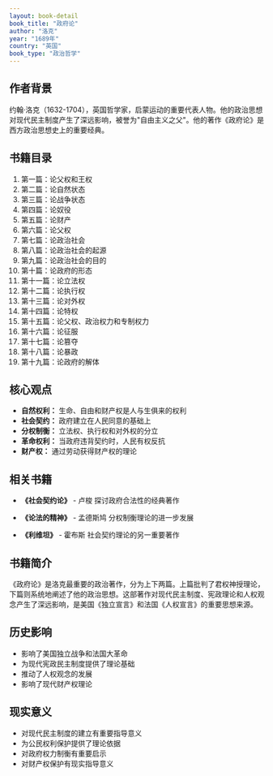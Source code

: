 ```yaml
---
layout: book-detail
book_title: "政府论"
author: "洛克"
year: "1689年"
country: "英国"
book_type: "政治哲学"
---
```


## 作者背景

约翰·洛克（1632-1704），英国哲学家，启蒙运动的重要代表人物。他的政治思想对现代民主制度产生了深远影响，被誉为"自由主义之父"。他的著作《政府论》是西方政治思想史上的重要经典。

## 书籍目录

1. 第一篇：论父权和王权
2. 第二篇：论自然状态
3. 第三篇：论战争状态
4. 第四篇：论奴役
5. 第五篇：论财产
6. 第六篇：论父权
7. 第七篇：论政治社会
8. 第八篇：论政治社会的起源
9. 第九篇：论政治社会的目的
10. 第十篇：论政府的形态
11. 第十一篇：论立法权
12. 第十二篇：论执行权
13. 第十三篇：论对外权
14. 第十四篇：论特权
15. 第十五篇：论父权、政治权力和专制权力
16. 第十六篇：论征服
17. 第十七篇：论篡夺
18. 第十八篇：论暴政
19. 第十九篇：论政府的解体

## 核心观点

- **自然权利：** 生命、自由和财产权是人与生俱来的权利
- **社会契约：** 政府建立在人民同意的基础上
- **分权制衡：** 立法权、执行权和对外权的分立
- **革命权利：** 当政府违背契约时，人民有权反抗
- **财产权：** 通过劳动获得财产权的理论

## 相关书籍

- **《社会契约论》** - 卢梭
  探讨政府合法性的经典著作

- **《论法的精神》** - 孟德斯鸠
  分权制衡理论的进一步发展

- **《利维坦》** - 霍布斯
  社会契约理论的另一重要著作

## 书籍简介

《政府论》是洛克最重要的政治著作，分为上下两篇。上篇批判了君权神授理论，下篇则系统地阐述了他的政治思想。这部著作对现代民主制度、宪政理论和人权观念产生了深远影响，是美国《独立宣言》和法国《人权宣言》的重要思想来源。

## 历史影响

- 影响了美国独立战争和法国大革命
- 为现代宪政民主制度提供了理论基础
- 推动了人权观念的发展
- 影响了现代财产权理论

## 现实意义

- 对现代民主制度的建立有重要指导意义
- 为公民权利保护提供了理论依据
- 对政府权力制衡有重要启示
- 对财产权保护有现实指导意义
